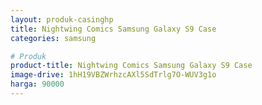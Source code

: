 ```yaml
---
layout: produk-casinghp
title: Nightwing Comics Samsung Galaxy S9 Case
categories: samsung

# Produk
product-title: Nightwing Comics Samsung Galaxy S9 Case
image-drive: 1hH19VBZWrhzcAXl5SdTrlg7O-WUV3g1o
harga: 90000
---
```

